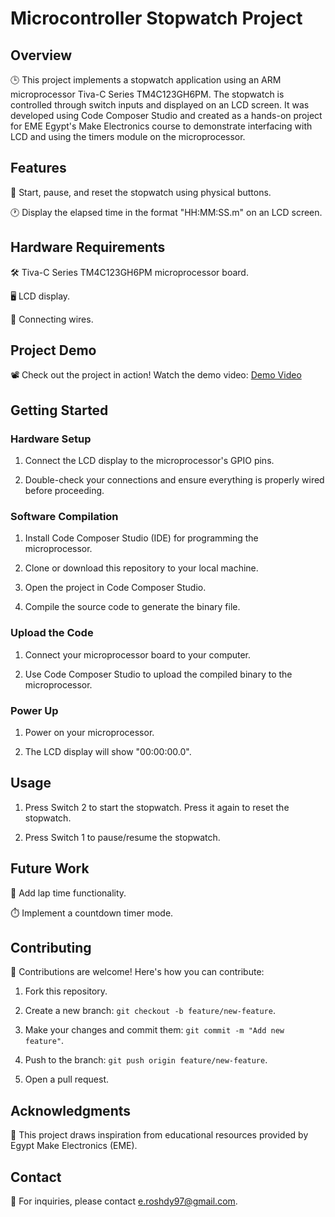 # Microcontroller Stopwatch Project

## Overview

🕒 This project implements a stopwatch application using an ARM microprocessor Tiva-C Series TM4C123GH6PM. The stopwatch is controlled through switch inputs and displayed on an LCD screen. It was developed using Code Composer Studio and created as a hands-on project for EME Egypt's Make Electronics course to demonstrate interfacing with LCD and using the timers module on the microprocessor.

## Features

🚀 Start, pause, and reset the stopwatch using physical buttons.

🕐 Display the elapsed time in the format "HH:MM:SS.m" on an LCD screen.

## Hardware Requirements

🛠️ Tiva-C Series TM4C123GH6PM microprocessor board.

🖥️ LCD display.

🔌 Connecting wires.

## Project Demo

📽️ Check out the project in action! Watch the demo video: [Demo Video](Demo/demo.mp4)

## Getting Started

### Hardware Setup

1. Connect the LCD display to the microprocessor's GPIO pins.

2. Double-check your connections and ensure everything is properly wired before proceeding.

### Software Compilation

1. Install Code Composer Studio (IDE) for programming the microprocessor.

2. Clone or download this repository to your local machine.

3. Open the project in Code Composer Studio.

4. Compile the source code to generate the binary file.

### Upload the Code

1. Connect your microprocessor board to your computer.

2. Use Code Composer Studio to upload the compiled binary to the microprocessor.

### Power Up

1. Power on your microprocessor.

2. The LCD display will show "00:00:00.0".

## Usage

1. Press Switch 2 to start the stopwatch. Press it again to reset the stopwatch.

2. Press Switch 1 to pause/resume the stopwatch.

## Future Work

🔮 Add lap time functionality.

⏱️ Implement a countdown timer mode.

## Contributing

🤝 Contributions are welcome! Here's how you can contribute:

1. Fork this repository.

2. Create a new branch: `git checkout -b feature/new-feature`.

3. Make your changes and commit them: `git commit -m "Add new feature"`.

4. Push to the branch: `git push origin feature/new-feature`.

5. Open a pull request.

## Acknowledgments

🙌 This project draws inspiration from educational resources provided by Egypt Make Electronics (EME).

## Contact

 📧 For inquiries, please contact [e.roshdy97@gmail.com](mailto:e.roshdy97@gmail.com).
